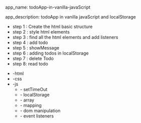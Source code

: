 app_name:
todoApp-in-vanilla-javaScript

app_description:
todoApp in vanilla javaScript and localStorage

<ul>
 <li>step 1 : Create the html basic structure</li>
 <li>step 2 : style html elements</li>
 <li>step 3 : find all the html elements and add listeners</li> 
 <li>step 4 : add todo</li>
 <li>step 5 : showMessage</li>
 <li>step 6 : adding todos in localStorage</li> 
 <li>step 7 : delete Todo</li> 
 <li>step 8:  read todo</li>
</ul>

<ul>
  <li>-html</li>
  <li>-css</li>
  <li>-js 
    <ul>
     <li>- setTimeOut</li>
     <li>- localStorage</li>
     <li>- array</li>
     <li>- mapping</li> 
     <li>- dom manipulation</li> 
     <li>- event listeners</li>
    </ul>
  </li>
</ul>

